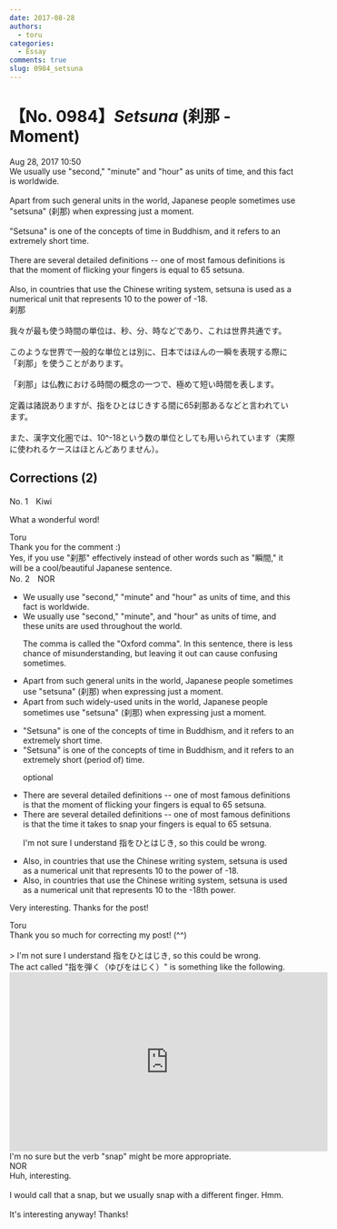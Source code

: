 ```yaml
---
date: 2017-08-28
authors:
  - toru
categories:
  - Essay
comments: true
slug: 0984_setsuna
---
```


# 【No. 0984】<strong><em>Setsuna</strong></em> (刹那 - Moment)
<div class="date">Aug 28, 2017 10:50</div>
<div id="post"><div id="body_show_ori">
We usually use "second," "minute" and "hour" as units of time, and this fact is worldwide.<br/><br/>Apart from such general units in the world, Japanese people sometimes use "setsuna" (刹那) when expressing just a moment.<br/><br/>"Setsuna" is one of the concepts of time in Buddhism, and it refers to an extremely short time.<br/><br/>There are several detailed definitions -- one of most famous definitions is that the moment of flicking your fingers is equal to 65 setsuna.<br/><br/>Also, in countries that use the Chinese writing system, setsuna is used as a numerical unit that represents 10 to the power of -18.
</div></div>

<!-- more -->

<div id="post_ja"><div id="body_show_mo">
刹那<br/><br/>我々が最も使う時間の単位は、秒、分、時などであり、これは世界共通です。<br/><br/>このような世界で一般的な単位とは別に、日本ではほんの一瞬を表現する際に「刹那」を使うことがあります。<br/><br/>「刹那」は仏教における時間の概念の一つで、極めて短い時間を表します。<br/><br/>定義は諸説ありますが、指をひとはじきする間に65刹那あるなどと言われています。<br/><br/>また、漢字文化圏では、10^-18という数の単位としても用いられています（実際に使われるケースはほとんどありません）。
</div></div>

## Corrections (2)
<div id="block"><div class="first_name"> No. 1　<span class="just_name">Kiwi</span></div><div id="block2">
<p class="comment_small">
 What a wonderful word!
</p>

</div><div class="name"><span class="just_name">Toru</span><br>
Thank you for the comment :)<br/>Yes, if you use "刹那" effectively instead of other words such as "瞬間," it will be a cool/beautiful Japanese sentence.
</div>
</div>
<div id="block"><div class="first_name"> No. 2　<span class="just_name">NOR</span></div><div id="block2">
<ul class="correction_field">
<li class="incorrect">We usually use "second," "minute" and "hour" as units of time, and this fact is worldwide.</li>
<li class="corrected correct">
We usually use "second," "minute"<span class="f_red">,</span> and "hour" as units of time, and <span class="f_red">these units are used throughout the world.</span>
<p class="correction_comment">The comma is called the "Oxford comma". In this sentence, there is less chance of misunderstanding, but leaving it out can cause confusing sometimes.</p>
</li>
</ul>
<ul class="correction_field">
<li class="incorrect">Apart from such general units in the world, Japanese people sometimes use "setsuna" (刹那) when expressing just a moment.</li>
<li class="corrected correct">
Apart from such <span class="f_red">widely-used</span> units<span class="f_red"><span class="sline"> in the world</span></span>, Japanese people sometimes use "setsuna" (刹那) when expressing just a moment.
</li>
</ul>
<ul class="correction_field">
<li class="incorrect">"Setsuna" is one of the concepts of time in Buddhism, and it refers to an extremely short time.</li>
<li class="corrected correct">
"Setsuna" is one of the concepts of time in Buddhism, and it refers to an extremely short <span class="f_blue">(period of)</span> time.
<p class="correction_comment">optional</p>
</li>
</ul>
<ul class="correction_field">
<li class="incorrect">There are several detailed definitions -- one of most famous definitions is that the moment of flicking your fingers is equal to 65 setsuna.</li>
<li class="corrected correct">
There are several detailed definitions -- one of most famous definitions is that the <span class="f_red">time it takes to snap your fingers</span> is equal to 65 setsuna.
<p class="correction_comment">I'm not sure I understand 指をひとはじき, so this could be wrong.</p>
</li>
</ul>
<ul class="correction_field">
<li class="incorrect">Also, in countries that use the Chinese writing system, setsuna is used as a numerical unit that represents 10 to the power of -18.</li>
<li class="corrected correct">
Also, in countries that use the Chinese writing system, setsuna is used as a numerical unit that represents 10 to the <span class="f_red">-18th power.</span>
</li>
</ul>
<p class="comment_small">
 Very interesting. Thanks for the post!
</p>

</div><div class="name"><span class="just_name">Toru</span><br>
Thank you so much for correcting my post! (^^)<br/><br/>&gt; I'm not sure I understand 指をひとはじき, so this could be wrong.<br/>The act called "指を弾く（ゆびをはじく）" is something like the following.<br/><object height="315" width="560">
<param name="movie" value="https://www.youtube.com/v/Xno_NQdLrnQ"/>
<embed height="315" src="https://www.youtube.com/v/Xno_NQdLrnQ" type="application/x-shockwave-flash" width="560"/>
</object>
<br/>I'm no sure but the verb "snap" might be more appropriate.
</div>
<div class="name"><span class="just_name">NOR</span><br>
Huh, interesting.<br/><br/>I would call that a snap, but we usually snap with a different finger. Hmm.<br/><br/>It's interesting anyway! Thanks!
</div>
</div>

